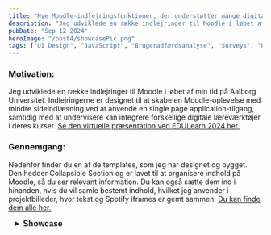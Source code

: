 ```yaml
---
title: "Nye Moodle-indlejringsfunktioner, der understøtter mange digitale værktøjer for undervisere."
description: "Jeg udviklede en række indlejringer til Moodle i løbet af min tid på Aalborg Universitet. Indlejringerne er designet til at skabe en Moodle-oplevelse med mindre sideindlæsning ved at anvende en single page application-tilgang, samtidig med at undervisere kan integrere forskellige digitale læreværktøjer i deres kurser."
pubDate: "Sep 12 2024"
heroImage: "/post4/showcasePic.png"
tags: ["UI Design", "JavaScript", "Brugeradfærdsanalyse", "Surveys", "Usability Studies"]
---
```


<!DOCTYPE html>
<html>
<head>
    <style>
        .mySlides {display:none;}
        .slideshow-container {
            max-width: auto;
            position: relative;
            margin: auto;
            max-height: 40vh; /* Keeps the container height consistent */
        }
        .slideshow-container img {
            width: auto; /* Image width adjusts based on container */
            max-height: 39vh;
        }
        /* Styles for navigation buttons */
        .nav-btn {
            position: absolute;
            top: 0%;
            transform: translateY(-50%);
            background-color: rgba(255, 255, 255, 0.7);
            border: none;
            color: black;
            cursor: pointer;
            font-size: 20px;
            padding: 5px 10px;
            z-index: 99;
            border-radius: 5px
        }
        .nav-btn:hover {
            background-color: rgba(255, 255, 255, 0.9);
        }
        .nav-prev {
            left: 10px;
        }
        .nav-next {
            right: 10px;
        }
        .detailsCollapsible {
        pointer: cursor;
        padding: 10px;
        border: none;
        text-align: left;
        outline: none;
        font-family: "Poppins", sans-serif;
        font-size: 1rem;
        font-weight: 500;
        line-height: 1.5;
        color: #212121;
        border-top-right-radius: 5px;
        border-top-left-radius: 5px;
        border-bottom-right-radius: 5px;
        border-bottom-left-radius: 5px;
        overflow: visible;
        border: 2px solid transparent;
        }
        .detailsCollapsible:hover {
        background-color: #E1E1E1;
        color: #3357c2;
        }
        .detailsCollapsible:focus-visible {
        border-color: #468ff4;
        }
        .detailsCollapsibleDarkMode {
        cursor: pointer;
        padding: 10px;
        border: none;
        text-align: left;
        outline: none;
        font-family: "Poppins", sans-serif;
        font-size: 1rem;
        font-weight: 500;
        line-height: 1.5;
        color: #ffffff;
        border-top-right-radius: 5px;
        border-top-left-radius: 5px;
        border-bottom-right-radius: 5px;
        border-bottom-left-radius: 5px;
        border: 2px solid transparent;
        }
        .detailsCollapsibleDarkMode:hover {
        background-color: #E1E1E1;
        color: #3357c2;
        }
        .detailsCollapsibleDarkMode:focus-visible {
        border-color: #468ff4;
        }
        .detailsStyle{
        width: 100%;
        }
        .detailsStyle div{
        /*background-color: aquamarine;*/
        }
        .TemplateContainerCollapsible{
        width: 100%;
        overflow: auto;
        display: flex;
        padding-left: 0 !important;
        }
        .Indent{
        width: inherit;
        display: flex;
        margin-top: 3px;
        }
        .closeButtonCollapsible{
        width: 7px;
        background-color: #E1E1E1;
        border-radius: 5px;
        border: 2px solid transparent;
        margin-bottom: 5px;
        }
        .closeButtonCollapsible:hover{
        cursor: pointer;
        background-color: #3357c2;
        color: #3357c2;
        }
        .closeButtonCollapsible:focus-visible{
        outline: none;
        border-color: #468ff4;
        }
        .WrapControlCollapsible{
        flex: 1;
        padding-left: 10px;
        padding-top: 5px;
        padding-bottom: 5px;
        }
        .gif-container {
        display: flex;
        justify-content: space-between;
        width: 100%;
        }
        .gif-container img {
        width: 45%;
        }
    </style>
</head>
<body>
    <h3>Motivation:</h3>
        <p>
            Jeg udviklede en række indlejringer til Moodle i løbet af min tid på Aalborg Universitet. Indlejringerne er designet til at skabe en Moodle-oplevelse med mindre sideindlæsning ved at anvende en single page application-tilgang, samtidig med at undervisere kan integrere forskellige digitale læreværktøjer i deres kurser. <a href="https://docs.google.com/presentation/d/1VAyQ2lqOxvX_CbFxFt33aPUxuxR2uFRz/pub?start=false&loop=false&delayms=3000" target="_blank">Se den virtuelle præsentation ved EDULearn 2024 her.</a>
        </p>
    <h3>Gennemgang:</h3>
    <div>
        <span>
        Nedenfor finder du en af de templates, som jeg har designet og bygget. Den hedder Collapsible Section og er lavet til at organisere indhold på Moodle, så du ser relevant information. Du kan også sætte dem ind i hinanden, hvis du vil samle bestemt indhold, hvilket jeg anvender i projektbilleder, hvor tekst og Spotify iframes er gemt sammen. <a href="https://github.com/SteffenLehmann/Generico-Filter-Templates" target="_blank">Du kan finde dem alle her.</a>
        </span> 
    </div>
    <div class="TemplateContainerCollapsible">
        <details id="Details" class="detailsStyle" closed="">
        <summary id="detailsButton" class="detailsCollapsible" tabindex="0"><b>Showcase</b></summary>
        <div class="Indent">
            <div id="closeButtonCollapsibleID" class="closeButtonCollapsible"></div>
            <div class="WrapControlCollapsible">
                <div>
                    <div class="gif-container">
                        <img src="\post4\Showcase1.gif" alt="GIF 1">
                        <img src="\post4\Showcase2.gif" alt="GIF 2">
                    </div>
                </div>
            </div>
        </div>
        </details>
    </div>

<script>
        const details = document.getElementById('Details');
        const detailsButton = document.getElementById('detailsButton');

        // check the background color of the page
        let previouisBackgroundColor = getBackgroundColor();
        setBackgrounColor(previouisBackgroundColor);

        // event listener for the details element state change
        details.addEventListener("toggle", (event) => {
        toggleDetails();
        });

        function toggleDetails() {
        if (details.open) {
            /* the element was toggled open */
            detailsButton.style.color = "#3357c2";
            detailsButton.style.backgroundColor = "#E1E1E1";
        } else {
            /* the element was toggled closed */
            detailsButton.style.backgroundColor = "";
            detailsButton.style.color = "";
        }
        }

        // function to get the background color of the page
        function getBackgroundColor() {
        const bodyElement = document.body;
        const computedStyle = window.getComputedStyle(bodyElement);
        const backgroundColor = computedStyle.backgroundColor;
        return backgroundColor;
        }

        function setBackgrounColor(backGroundColor) {   
        if (backGroundColor == "rgb(255, 255, 255)") {
            if (detailsButton.classList.contains("detailsCollapsible")) {
            return;
            }
            // Light mode
            detailsButton.classList.add("detailsCollapsible");
            detailsButton.classList.remove("detailsCollapsibleDarkMode");
        } else if (backGroundColor == "rgb(25, 26, 30)") {
            if (detailsButton.classList.contains("detailsCollapsibleDarkMode")) {
            return;
            }
            // Dark mode
            detailsButton.classList.add("detailsCollapsibleDarkMode");
            detailsButton.classList.remove("detailsCollapsible");
        }
        }

        // custom event to check the background color of the page
        function checkBackgroundColor() {
        const currentBackgroundColor = getBackgroundColor();
        if (currentBackgroundColor !== previouisBackgroundColor) {
            previouisBackgroundColor = currentBackgroundColor;
            // Trigger the custom event
            const event = new CustomEvent("backgroundColorChanged", {
            detail: currentBackgroundColor,
            });
            document.dispatchEvent(event);
        }
        }
        // listen interval for the background color event
        setInterval(checkBackgroundColor, 500);

        // event listener for the background color change
        document.addEventListener("backgroundColorChanged", (event) => {
        const newBackgroundColor = event.detail;
        setBackgrounColor(newBackgroundColor);
        });


        const closeButton = document.getElementById('closeButtonCollapsibleID')
        console.log(closeButton)
        closeButton.addEventListener("click", function(){ 
            details.removeAttribute("open");
        });
</script>
</body>
</html>
